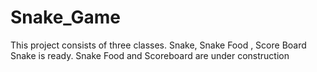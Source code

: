 # Snake_Game

This project consists of three classes.
Snake, Snake Food , Score Board
Snake is ready.
Snake Food and Scoreboard are under construction
